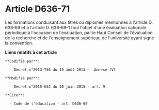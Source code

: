 # Article D636-71

Les formations conduisant aux titres ou diplômes mentionnés        à l'article D. 636-69 et à l'article D. 636-69-1 font
l'objet d'une évaluation nationale périodique à l'occasion de l'évaluation, par le Haut Conseil de l'évaluation de la
recherche et de l'enseignement supérieur, de l'université ayant signé la convention.

**Liens relatifs à cet article**

	**Codifié par**:

	  - Décret n°2013-756 du 19 août 2013 -  Annexe (V)

	**Modifié par**:

	  - Décret n°2015-652 du 10 juin 2015 - art. 9

	**Cite**:

	  - Code de l'éducation - art. D636-69
